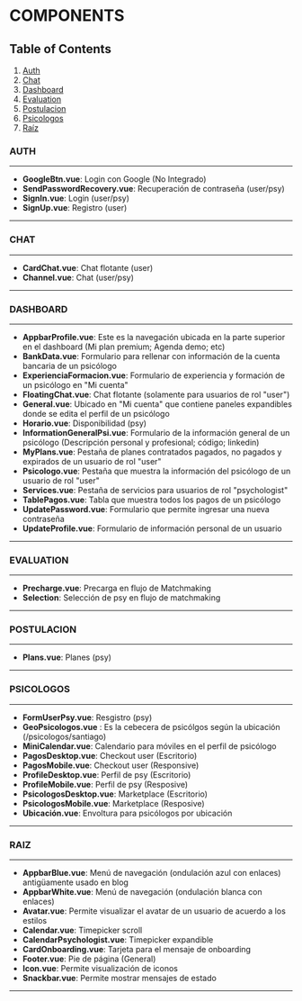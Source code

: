 # COMPONENTS

## Table of Contents

1. [Auth](#auth)
2. [Chat](#chat)
3. [Dashboard](#dashboard)
4. [Evaluation](#evaluation)
5. [Postulacion](#postulacion)
6. [Psicologos](#psicologos)
7. [Raíz](#raiz)

### AUTH

---

-   **GoogleBtn.vue**: Login con Google (No Integrado)
-   **SendPasswordRecovery.vue**: Recuperación de contraseña (user/psy)
-   **SignIn.vue**: Login (user/psy)
-   **SignUp.vue**: Registro (user)

---

### CHAT

---

-   **CardChat.vue**: Chat flotante (user)
-   **Channel.vue**: Chat (user/psy)

---

### DASHBOARD

---

-   **AppbarProfile.vue**: Este es la navegación ubicada en la parte superior en el dashboard (Mi plan premium; Agenda demo; etc)
-   **BankData.vue**: Formulario para rellenar con información de la cuenta bancaria de un psicólogo
-   **ExperienciaFormacion.vue**: Formulario de experiencia y formación de un psicólogo en "Mi cuenta"
-   **FloatingChat.vue**: Chat flotante (solamente para usuarios de rol "user")
-   **General.vue**: Ubicado en "Mi cuenta" que contiene paneles expandibles donde se edita el perfil de un psicólogo
-   **Horario.vue**: Disponibilidad (psy)
-   **InformationGeneralPsi.vue**: Formulario de la información general de un psicólogo (Descripción personal y profesional; código; linkedin)
-   **MyPlans.vue**: Pestaña de planes contratados pagados, no pagados y expirados de un usuario de rol "user"
-   **Psicologo.vue**: Pestaña que muestra la información del psicólogo de un usuario de rol "user"
-   **Services.vue**: Pestaña de servicios para usuarios de rol "psychologist"
-   **TablePagos.vue**: Tabla que muestra todos los pagos de un psicólogo
-   **UpdatePassword.vue**: Formulario que permite ingresar una nueva contraseña
-   **UpdateProfile.vue**: Formulario de información personal de un usuario

---

### EVALUATION

---

-   **Precharge.vue**: Precarga en flujo de Matchmaking
-   **Selection**: Selección de psy en flujo de matchmaking

---

### POSTULACION

---

-   **Plans.vue**: Planes (psy)

---

### PSICOLOGOS

---

-   **FormUserPsy.vue**: Resgistro (psy)
-   **GeoPsicologos.vue** : Es la cebecera de psicólgos según la ubicación (/psicologos/santiago)
-   **MiniCalendar.vue**: Calendario para móviles en el perfil de psicólogo
-   **PagosDesktop.vue**: Checkout user (Escritorio)
-   **PagosMobile.vue**: Checkout user (Responsive)
-   **ProfileDesktop.vue**: Perfil de psy (Escritorio)
-   **ProfileMobile.vue**: Perfil de psy (Resposive)
-   **PsicologosDesktop.vue**: Marketplace (Escritorio)
-   **PsicologosMobile.vue**: Marketplace (Resposive)
-   **Ubicación.vue**: Envoltura para psicólogos por ubicación

---

### RAIZ

---

-   **AppbarBlue.vue**: Menú de navegación (ondulación azul con enlaces) antigüamente usado en blog
-   **AppbarWhite.vue**: Menú de navegación (ondulación blanca con enlaces)
-   **Avatar.vue**: Permite visualizar el avatar de un usuario de acuerdo a los estilos
-   **Calendar.vue**: Timepicker scroll
-   **CalendarPsychologist.vue**: Timepicker expandible
-   **CardOnboarding.vue**: Tarjeta para el mensaje de onboarding
-   **Footer.vue**: Pie de página (General)
-   **Icon.vue**: Permite visualización de iconos
-   **Snackbar.vue**: Permite mostrar mensajes de estado

---
